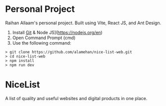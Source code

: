 # Personal Project
Raihan Allaam's personal project. Built using Vite, React JS, and Ant Design.

1. Install [Git](https://git-scm.com/[) & Node JS](https://nodejs.org/en)
2. Open Command Prompt (cmd)
3. Use the following command:

```
> git clone https://github.com/alamehan/nice-list-web.git
> cd nice-list-web
> npm install
> npm run dev
```

# NiceList
A list of quality and useful websites and digital products in one place.
